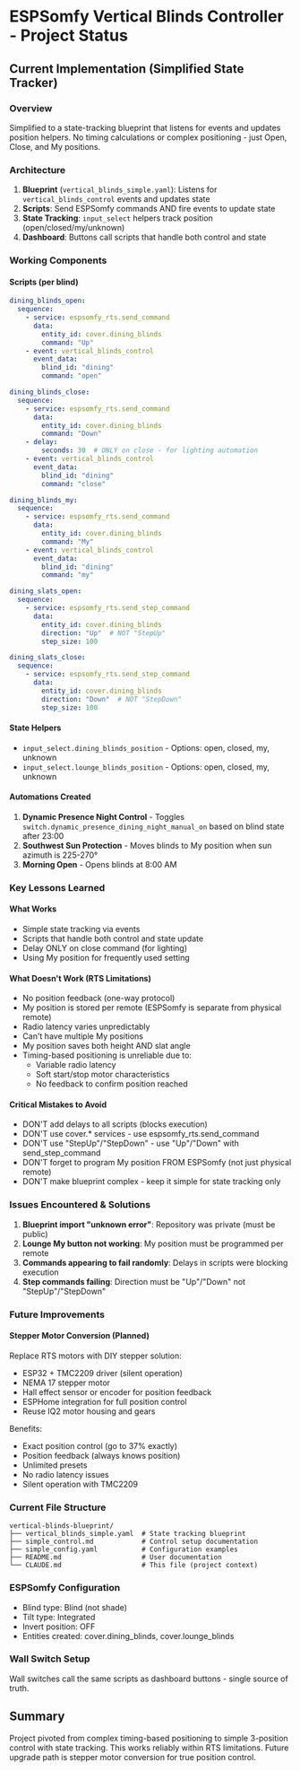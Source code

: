 # ESPSomfy Vertical Blinds Controller - Project Status

## Current Implementation (Simplified State Tracker)

### Overview
Simplified to a state-tracking blueprint that listens for events and updates position helpers. No timing calculations or complex positioning - just Open, Close, and My positions.

### Architecture
1. **Blueprint** (`vertical_blinds_simple.yaml`): Listens for `vertical_blinds_control` events and updates state
2. **Scripts**: Send ESPSomfy commands AND fire events to update state
3. **State Tracking**: `input_select` helpers track position (open/closed/my/unknown)
4. **Dashboard**: Buttons call scripts that handle both control and state

### Working Components

#### Scripts (per blind)
```yaml
dining_blinds_open:
  sequence:
    - service: espsomfy_rts.send_command
      data:
        entity_id: cover.dining_blinds
        command: "Up"
    - event: vertical_blinds_control
      event_data:
        blind_id: "dining"
        command: "open"

dining_blinds_close:
  sequence:
    - service: espsomfy_rts.send_command
      data:
        entity_id: cover.dining_blinds
        command: "Down"
    - delay:
        seconds: 30  # ONLY on close - for lighting automation
    - event: vertical_blinds_control
      event_data:
        blind_id: "dining"
        command: "close"

dining_blinds_my:
  sequence:
    - service: espsomfy_rts.send_command
      data:
        entity_id: cover.dining_blinds
        command: "My"
    - event: vertical_blinds_control
      event_data:
        blind_id: "dining"
        command: "my"

dining_slats_open:
  sequence:
    - service: espsomfy_rts.send_step_command
      data:
        entity_id: cover.dining_blinds
        direction: "Up"  # NOT "StepUp"
        step_size: 100

dining_slats_close:
  sequence:
    - service: espsomfy_rts.send_step_command
      data:
        entity_id: cover.dining_blinds
        direction: "Down"  # NOT "StepDown"
        step_size: 100
```

#### State Helpers
- `input_select.dining_blinds_position` - Options: open, closed, my, unknown
- `input_select.lounge_blinds_position` - Options: open, closed, my, unknown

#### Automations Created
1. **Dynamic Presence Night Control** - Toggles `switch.dynamic_presence_dining_night_manual_on` based on blind state after 23:00
2. **Southwest Sun Protection** - Moves blinds to My position when sun azimuth is 225-270°
3. **Morning Open** - Opens blinds at 8:00 AM

### Key Lessons Learned

#### What Works
- Simple state tracking via events
- Scripts that handle both control and state update
- Delay ONLY on close command (for lighting)
- Using My position for frequently used setting

#### What Doesn't Work (RTS Limitations)
- No position feedback (one-way protocol)
- My position is stored per remote (ESPSomfy is separate from physical remote)
- Radio latency varies unpredictably
- Can't have multiple My positions
- My position saves both height AND slat angle
- Timing-based positioning is unreliable due to:
  - Variable radio latency
  - Soft start/stop motor characteristics
  - No feedback to confirm position reached

#### Critical Mistakes to Avoid
- DON'T add delays to all scripts (blocks execution)
- DON'T use cover.* services - use espsomfy_rts.send_command
- DON'T use "StepUp"/"StepDown" - use "Up"/"Down" with send_step_command
- DON'T forget to program My position FROM ESPSomfy (not just physical remote)
- DON'T make blueprint complex - keep it simple for state tracking only

### Issues Encountered & Solutions

1. **Blueprint import "unknown error"**: Repository was private (must be public)
2. **Lounge My button not working**: My position must be programmed per remote
3. **Commands appearing to fail randomly**: Delays in scripts were blocking execution
4. **Step commands failing**: Direction must be "Up"/"Down" not "StepUp"/"StepDown"

### Future Improvements

#### Stepper Motor Conversion (Planned)
Replace RTS motors with DIY stepper solution:
- ESP32 + TMC2209 driver (silent operation)
- NEMA 17 stepper motor
- Hall effect sensor or encoder for position feedback
- ESPHome integration for full position control
- Reuse IQ2 motor housing and gears

Benefits:
- Exact position control (go to 37% exactly)
- Position feedback (always knows position)
- Unlimited presets
- No radio latency issues
- Silent operation with TMC2209

### Current File Structure
```
vertical-blinds-blueprint/
├── vertical_blinds_simple.yaml  # State tracking blueprint
├── simple_control.md            # Control setup documentation
├── simple_config.yaml           # Configuration examples
├── README.md                    # User documentation
└── CLAUDE.md                    # This file (project context)
```

### ESPSomfy Configuration
- Blind type: Blind (not shade)
- Tilt type: Integrated
- Invert position: OFF
- Entities created: cover.dining_blinds, cover.lounge_blinds

### Wall Switch Setup
Wall switches call the same scripts as dashboard buttons - single source of truth.

## Summary
Project pivoted from complex timing-based positioning to simple 3-position control with state tracking. This works reliably within RTS limitations. Future upgrade path is stepper motor conversion for true position control.